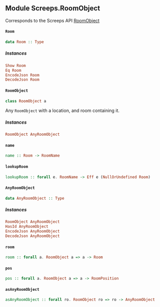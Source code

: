 ## Module Screeps.RoomObject

Corresponds to the Screeps API [RoomObject](http://support.screeps.com/hc/en-us/articles/208435305-RoomObject)

#### `Room`

``` purescript
data Room :: Type
```

##### Instances
``` purescript
Show Room
Eq Room
EncodeJson Room
DecodeJson Room
```

#### `RoomObject`

``` purescript
class RoomObject a 
```

Any `RoomObject` with a location, and room containing it. 

##### Instances
``` purescript
RoomObject AnyRoomObject
```

#### `name`

``` purescript
name :: Room -> RoomName
```

#### `lookupRoom`

``` purescript
lookupRoom :: forall e. RoomName -> Eff e (NullOrUndefined Room)
```

#### `AnyRoomObject`

``` purescript
data AnyRoomObject :: Type
```

##### Instances
``` purescript
RoomObject AnyRoomObject
HasId AnyRoomObject
EncodeJson AnyRoomObject
DecodeJson AnyRoomObject
```

#### `room`

``` purescript
room :: forall a. RoomObject a => a -> Room
```

#### `pos`

``` purescript
pos :: forall a. RoomObject a => a -> RoomPosition
```

#### `asAnyRoomObject`

``` purescript
asAnyRoomObject :: forall ro. RoomObject ro => ro -> AnyRoomObject
```


